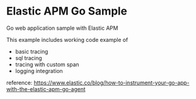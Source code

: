 # Elastic APM Go Sample

Go web application sample with Elastic APM

This example includes working code example of
 - basic tracing
 - sql tracing
 - tracing with custom span
 - logging integration

reference: https://www.elastic.co/blog/how-to-instrument-your-go-app-with-the-elastic-apm-go-agent
